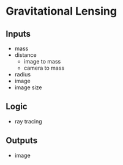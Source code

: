 # Gravitational Lensing
## Inputs
- mass
- distance  
  - image to mass
  - camera to mass
- radius
- image
- image size

## Logic
- ray tracing

## Outputs
- image